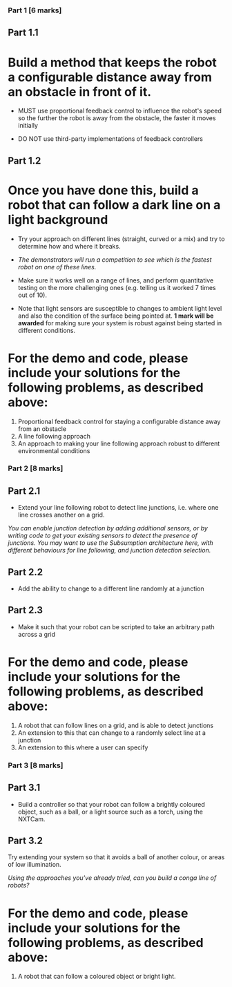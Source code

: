 ### Part 1 [6 marks]

## Part 1.1

# Build a method that keeps the robot a configurable distance away from an obstacle in front of it.

* MUST use proportional feedback control to influence the robot's speed so the further the robot is away from the obstacle, the faster it moves initially

* DO NOT use third-party implementations of feedback controllers

## Part 1.2

# Once you have done this, build a robot that can follow a dark line on a light background

* Try your approach on different lines (straight, curved or a mix) and try to determine how and where it breaks.

* _The demonstrators will run a competition to see which is the fastest robot on one of these lines._

* Make sure it works well on a range of lines, and perform quantitative testing on the more challenging ones (e.g. telling us it worked 7 times out of 10).

* Note that light sensors are susceptible to changes to ambient light level and also the condition of the surface being pointed at. __1 mark will be awarded__ for making sure your system is robust against being started in different conditions.

# For the demo and code, please include your solutions for the following problems, as described above:

1. Proportional feedback control for staying a configurable distance away from an obstacle
2. A line following approach
3. An approach to making your line following approach robust to different environmental conditions

### Part 2 [8 marks]

## Part 2.1

* Extend your line following robot to detect line junctions, i.e. where one line crosses another on a grid.

_You can enable junction detection by adding additional sensors, or by writing code to get your existing sensors to detect the presence of junctions. You may want to use the Subsumption architecture here, with different behaviours for line following, and junction detection selection._

## Part 2.2

* Add the ability to change to a different line randomly at a junction

## Part 2.3

* Make it such that your robot can be scripted to take an arbitrary path across a grid

# For the demo and code, please include your solutions for the following problems, as described above:

1. A robot that can follow lines on a grid, and is able to detect junctions
2. An extension to this that can change to a randomly select line at a junction
3. An extension to this where a user can specify


### Part 3 [8 marks]

## Part 3.1
* Build a controller so that your robot can follow a brightly coloured object, such as a ball, or a light source such as a torch, using the NXTCam.

## Part 3.2
Try extending your system so that it avoids a ball of another colour, or areas of low illumination.

_Using the approaches you've already tried, can you build a conga line of robots?_

# For the demo and code, please include your solutions for the following problems, as described above:

1. A robot that can follow a coloured object or bright light.

